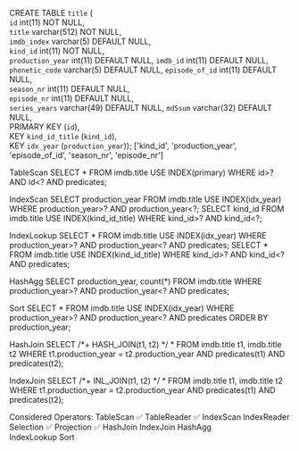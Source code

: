 CREATE TABLE `title` (                    
  `id` int(11) NOT NULL,                  
  `title` varchar(512) NOT NULL,          
  `imdb_index` varchar(5) DEFAULT NULL,   
  `kind_id` int(11) NOT NULL,             
  `production_year` int(11) DEFAULT NULL, 
  `imdb_id` int(11) DEFAULT NULL,         
  `phonetic_code` varchar(5) DEFAULT NULL,
  `episode_of_id` int(11) DEFAULT NULL,   
  `season_nr` int(11) DEFAULT NULL,       
  `episode_nr` int(11) DEFAULT NULL,      
  `series_years` varchar(49) DEFAULT NULL,
  `md5sum` varchar(32) DEFAULT NULL,      
  PRIMARY KEY (`id`),                     
  KEY `kind_id_title` (`kind_id`),        
  KEY `idx_year` (`production_year`));
['kind_id', 'production_year', 'episode_of_id', 'season_nr', 'episode_nr']

TableScan
    SELECT * FROM imdb.title USE INDEX(primary) WHERE id>? AND id<? AND predicates;

IndexScan
    SELECT production_year FROM imdb.title USE INDEX(idx_year) WHERE production_year>? AND production_year<?;
    SELECT kind_id FROM imdb.title USE INDEX(kind_id_title) WHERE kind_id>? AND kind_id<?;

IndexLookup
    SELECT * FROM imdb.title USE INDEX(idx_year) WHERE production_year>? AND production_year<? AND predicates;
    SELECT * FROM imdb.title USE INDEX(kind_id_title) WHERE kind_id>? AND kind_id<? AND predicates;

HashAgg
    SELECT production_year, count(*) FROM imdb.title WHERE production_year>? AND production_year<? AND predicates;
    
Sort
    SELECT * FROM imdb.title USE INDEX(idx_year) WHERE production_year>? AND production_year<? AND predicates ORDER BY production_year;

HashJoin
    SELECT /*+ HASH_JOIN(t1, t2) */ * FROM imdb.title t1, imdb.title t2 WHERE t1.production_year = t2.production_year AND predicates(t1) AND predicates(t2);

IndexJoin
    SELECT /*+ INL_JOIN(t1, t2) */ * FROM imdb.title t1, imdb.title t2 WHERE t1.production_year = t2.production_year AND predicates(t1) AND predicates(t2);


Considered Operators:
    TableScan       ✅
    TableReader     ✅
    IndexScan
    IndexReader
    Selection       ✅
    Projection      ✅
    HashJoin
    IndexJoin
    HashAgg         
    IndexLookup
    Sort
